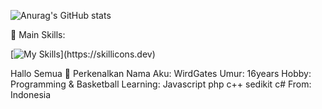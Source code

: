 ![Anurag's GitHub stats](https://github-readme-stats.vercel.app/api?username=bot-codes&show_icons=true&theme=radical)

🥇 Main Skills:

[![My Skills](https://skillicons.dev/icons?i=cpp,c,androidstudio,visualstudio,)](https://skillicons.dev)

Hallo Semua 👋 Perkenalkan 
Nama Aku: WirdGates
Umur: 16years
Hobby: Programming & Basketball
Learning: Javascript php c++ sedikit c#
From: Indonesia
